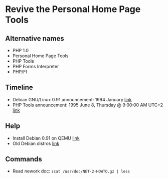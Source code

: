 # Revive the Personal Home Page Tools

## Alternative names

* PHP 1.0
* Personal Home Page Tools
* PHP Tools
* PHP Forms Interpreter
* PHP/FI

## Timeline

* Debian GNU/Linux 0.91 announcement: 1994 January [link](https://www.debian.org/doc/manuals/project-history/ch-releases.en.html)
* PHP Tools announcement: 1995 June 8, Thursday @ 9:00:00 AM UTC+2 [link](https://groups.google.com/forum/#!msg/comp.infosystems.www.authoring.cgi/PyJ25gZ6z7A/M9FkTUVDfcwJ)

## Help

* Install Debian 0.91 on QEMU [link](https://blog.quickmediasolutions.com/2016/08/23/running-debian-0-91-in-qemu.html)
* Old Debian distros [link](http://www.oldlinux.org/Linux.old/distributions/debian/)

## Commands

* Read nework doc: `zcat /usr/doc/NET-2-HOWTO.gz | less`
